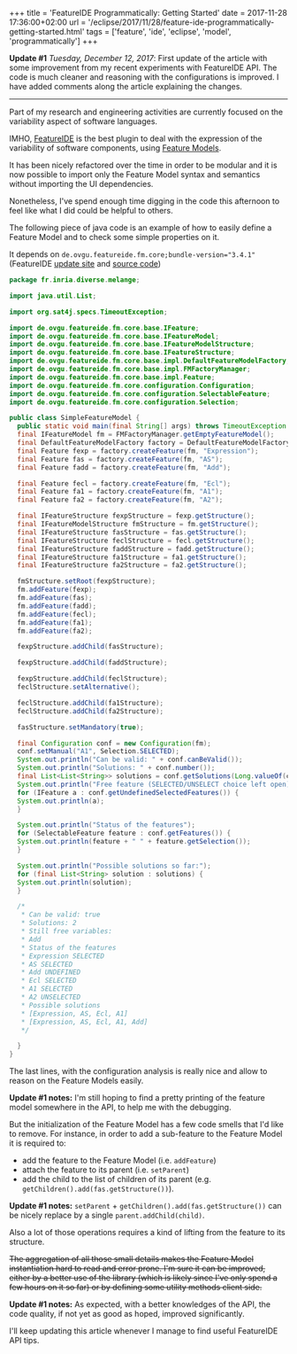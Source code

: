 +++
title = 'FeatureIDE Programmatically: Getting Started'
date = 2017-11-28 17:36:00+02:00
url = '/eclipse/2017/11/28/feature-ide-programmatically-getting-started.html'
tags = ['feature', 'ide', 'eclipse', 'model', 'programmatically']
+++

**Update \#1** *Tuesday, December 12, 2017*: First update of the article with some improvement from my recent experiments with FeatureIDE API. The code is much cleaner and reasoning with the configurations is improved. I have added comments along the article explaining the changes.

---

Part of my research and engineering activities are currently focused on the variability aspect of software languages.

IMHO, [FeatureIDE](https://featureide.github.io/) is the best plugin to deal with the expression of the variability of software components, using [Feature Models](https://en.wikipedia.org/wiki/Feature_model).

It has been nicely refactored over the time in order to be modular and it is now possible to import only the Feature Model syntax and semantics without importing the UI dependencies.

Nonetheless, I've spend enough time digging in the code this afternoon to feel like what I did could be helpful to others.

The following piece of java code is an example of how to easily define a Feature Model and to check some simple properties on it.

It depends on `de.ovgu.featureide.fm.core;bundle-version="3.4.1"` (FeatureIDE [update site](http://featureide.cs.ovgu.de/update/v3/) and [source code](https://github.com/FeatureIDE/FeatureIDE))

```java
package fr.inria.diverse.melange;

import java.util.List;

import org.sat4j.specs.TimeoutException;

import de.ovgu.featureide.fm.core.base.IFeature;
import de.ovgu.featureide.fm.core.base.IFeatureModel;
import de.ovgu.featureide.fm.core.base.IFeatureModelStructure;
import de.ovgu.featureide.fm.core.base.IFeatureStructure;
import de.ovgu.featureide.fm.core.base.impl.DefaultFeatureModelFactory;
import de.ovgu.featureide.fm.core.base.impl.FMFactoryManager;
import de.ovgu.featureide.fm.core.base.impl.Feature;
import de.ovgu.featureide.fm.core.configuration.Configuration;
import de.ovgu.featureide.fm.core.configuration.SelectableFeature;
import de.ovgu.featureide.fm.core.configuration.Selection;

public class SimpleFeatureModel {
  public static void main(final String[] args) throws TimeoutException {
  final IFeatureModel fm = FMFactoryManager.getEmptyFeatureModel();
  final DefaultFeatureModelFactory factory = DefaultFeatureModelFactory.getInstance();
  final Feature fexp = factory.createFeature(fm, "Expression");
  final Feature fas = factory.createFeature(fm, "AS");
  final Feature fadd = factory.createFeature(fm, "Add");

  final Feature fecl = factory.createFeature(fm, "Ecl");
  final Feature fa1 = factory.createFeature(fm, "A1");
  final Feature fa2 = factory.createFeature(fm, "A2");

  final IFeatureStructure fexpStructure = fexp.getStructure();
  final IFeatureModelStructure fmStructure = fm.getStructure();
  final IFeatureStructure fasStructure = fas.getStructure();
  final IFeatureStructure feclStructure = fecl.getStructure();
  final IFeatureStructure faddStructure = fadd.getStructure();
  final IFeatureStructure fa1Structure = fa1.getStructure();
  final IFeatureStructure fa2Structure = fa2.getStructure();

  fmStructure.setRoot(fexpStructure);
  fm.addFeature(fexp);
  fm.addFeature(fas);
  fm.addFeature(fadd);
  fm.addFeature(fecl);
  fm.addFeature(fa1);
  fm.addFeature(fa2);

  fexpStructure.addChild(fasStructure);

  fexpStructure.addChild(faddStructure);

  fexpStructure.addChild(feclStructure);
  feclStructure.setAlternative();

  feclStructure.addChild(fa1Structure);
  feclStructure.addChild(fa2Structure);

  fasStructure.setMandatory(true);

  final Configuration conf = new Configuration(fm);
  conf.setManual("A1", Selection.SELECTED);
  System.out.println("Can be valid: " + conf.canBeValid());
  System.out.println("Solutions: " + conf.number());
  final List<List<String>> solutions = conf.getSolutions(Long.valueOf(conf.number()).intValue());
  System.out.println("Free feature (SELECTED/UNSELECT choice left open): ");
  for (IFeature a : conf.getUndefinedSelectedFeatures()) {
  System.out.println(a);
  }

  System.out.println("Status of the features");
  for (SelectableFeature feature : conf.getFeatures()) {
  System.out.println(feature + " " + feature.getSelection());
  }

  System.out.println("Possible solutions so far:");
  for (final List<String> solution : solutions) {
  System.out.println(solution);
  }

  /*
   * Can be valid: true
   * Solutions: 2
   * Still free variables:
   * Add
   * Status of the features
   * Expression SELECTED
   * AS SELECTED
   * Add UNDEFINED
   * Ecl SELECTED
   * A1 SELECTED
   * A2 UNSELECTED
   * Possible solutions
   * [Expression, AS, Ecl, A1]
   * [Expression, AS, Ecl, A1, Add]
   */

  }
}

```


The last lines, with the configuration analysis is really nice and allow to reason on the Feature Models easily.

**Update #1 notes:** I'm still hoping to find a pretty printing of the feature model somewhere in the API, to help me with the debugging.

But the initialization of the Feature Model has a few code smells that I'd like to remove. For instance, in order to add a sub-feature to the Feature Model it is required to:
- add the feature to the Feature Model (i.e. `addFeature`)
- attach the feature to its parent (i.e. `setParent`)
- add the child to the list of children of its parent (e.g. `getChildren().add(fas.getStructure())`).


**Update #1 notes:** `setParent` + `getChildren().add(fas.getStructure())` can be nicely replace by a single `parent.addChild(child)`.



Also a lot of those operations requires a kind of lifting from the feature to its structure.

~~The aggregation of all those small details makes the Feature Model instantiation hard to read and error prone. I'm sure it can be improved, either by a better use of the library (which is likely since I've only spend a few hours on it so far) or by defining some utility methods client side.~~

**Update #1 notes:** As expected, with a better knowledges of the API, the code quality, if not yet as good as hoped, improved significantly.

I'll keep updating this article whenever I manage to find useful FeatureIDE API tips.

